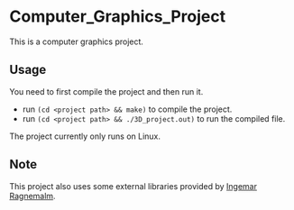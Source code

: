 # Computer_Graphics_Project

This is a computer graphics project.

## Usage

You need to first compile the project and then run it.

* run `(cd <project path> && make)` to compile the project.
* run `(cd <project path> && ./3D_project.out)` to run the compiled file.

The project currently only runs on Linux.

## Note

This project also uses some external libraries provided by [Ingemar Ragnemalm](ingemar@ragnemalm.se).
